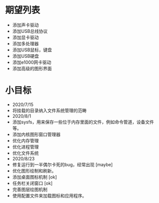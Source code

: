 # 期望列表
* 添加声卡驱动
* 添加USB总线协议
* 添加显卡驱动
* 添加多处理器
* 添加USB鼠标，键盘
* 添加USB硬盘
* 添加e1000网卡驱动
* 添加高级的图形界面

# 小目标
* 2020/7/15
* 将挂载的目录纳入文件系统管理的范畴
* 2020/8/1
* 添加sysfs，用来保存一些位于内存里面的文件，例如命令管道，设备文件等。
* 添加内核图形窗口管理器 
* 优化内存管理
* 优化进程管理
* 优化文件系统
* 2020/8/23
* 修复运行到一半偶尔卡死的bug，经常出现 [maybe]
* 优化图形绘制和刷新。
* 添加桌面图标机制 [ok]
* 任务栏关闭窗口 [ok]
* 完善图层绘图机制
* 使用配置文件来加载图标和应用程序。
